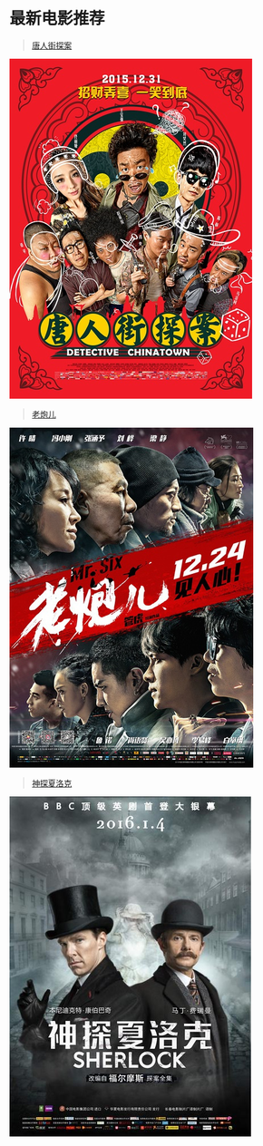 ﻿最新电影推荐
====

>[唐人街探案](thunder://QUFlZDJrOi8vfGZpbGV8JUU1JTk0JTkwJUU0JUJBJUJBJUU4JUExJTk3JUU2JThFJUEyJUU2JUExJTg4LkRldGVjdGl2ZS5DaGluLlRhbmcuMjAxNS5UQzcyMFAuWDI2NC5BQUMuTWFuZGFyaW4uQ0hTLUVORy5EWVRULm1wNHwyOTY2MTk1MTQ4fEY3QjZERkRCRTU0OTI3QkREOUMzNDBCOTA0MEM3MzUyfGg9U1NEWlozTEtJMlpBQVZXTVgzSUpYU0kyTkk1UU1CTUd8L1pa)

[![唐人街探案](1.jpg)](thunder://QUFlZDJrOi8vfGZpbGV8JUU1JTk0JTkwJUU0JUJBJUJBJUU4JUExJTk3JUU2JThFJUEyJUU2JUExJTg4LkRldGVjdGl2ZS5DaGluLlRhbmcuMjAxNS5UQzcyMFAuWDI2NC5BQUMuTWFuZGFyaW4uQ0hTLUVORy5EWVRULm1wNHwyOTY2MTk1MTQ4fEY3QjZERkRCRTU0OTI3QkREOUMzNDBCOTA0MEM3MzUyfGg9U1NEWlozTEtJMlpBQVZXTVgzSUpYU0kyTkk1UU1CTUd8L1pa)

>[老炮儿](thunder://QUFlZDJrOi8vfGZpbGV8JUU4JTgwJTgxJUU3JTgyJUFFJUU1JTg0JUJGLk1yLlNpeC4yMDE1LlRDNzIwUC5YMjY0LkFBQy5NYW5kYXJpbi5DSFMtRU5HLkRZVFQubXA0fDI5ODY0NzM0ODd8MzMxNEQ5QTJCRTdFRkUzMUQ5NTI1RkIzN0QwODk3NkN8aD00RVRHVU5aTTRBUU5FRDRYS1dQRjNXWEg1RkFENjJSR3wvWlo=)

[![老炮儿](2.jpg)](thunder://QUFlZDJrOi8vfGZpbGV8JUU4JTgwJTgxJUU3JTgyJUFFJUU1JTg0JUJGLk1yLlNpeC4yMDE1LlRDNzIwUC5YMjY0LkFBQy5NYW5kYXJpbi5DSFMtRU5HLkRZVFQubXA0fDI5ODY0NzM0ODd8MzMxNEQ5QTJCRTdFRkUzMUQ5NTI1RkIzN0QwODk3NkN8aD00RVRHVU5aTTRBUU5FRDRYS1dQRjNXWEg1RkFENjJSR3wvWlo=)

>[神探夏洛克](magnet:?xt=urn:btih:3ffbb2b6fec9142bae338442a3d4ec1c0fa82663)

[![神探夏洛克](3.jpg)](magnet:?xt=urn:btih:3ffbb2b6fec9142bae338442a3d4ec1c0fa82663)
